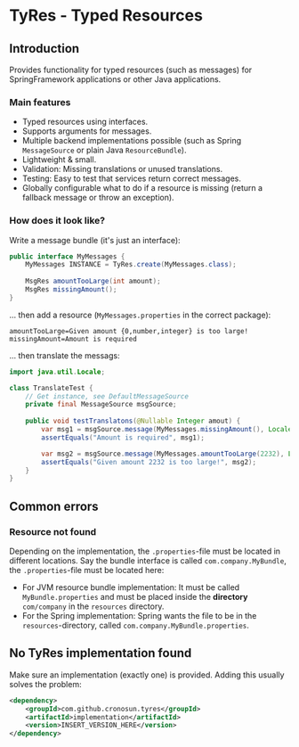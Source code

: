 # TyRes - Typed Resources

## Introduction

Provides functionality for typed resources (such as messages) for SpringFramework applications or other Java applications.

### Main features
 
 * Typed resources using interfaces.
 * Supports arguments for messages.
 * Multiple backend implementations possible (such as Spring `MessageSource` or plain Java `ResourceBundle`).
 * Lightweight & small.
 * Validation: Missing translations or unused translations.
 * Testing: Easy to test that services return correct messages.
 * Globally configurable what to do if a resource is missing (return a fallback message or throw an exception).

### How does it look like?

Write a message bundle (it's just an interface):

```java
public interface MyMessages {
    MyMessages INSTANCE = TyRes.create(MyMessages.class);
    
    MsgRes amountTooLarge(int amount);
    MsgRes missingAmount();
}
```

... then add a resource (`MyMessages.properties` in the correct package):

```properties
amountTooLarge=Given amount {0,number,integer} is too large!
missingAmount=Amount is required
```

... then translate the messags:

```java
import java.util.Locale;

class TranslateTest {
    // Get instance, see DefaultMessageSource
    private final MessageSource msgSource;
    
    public void testTranslatons(@Nullable Integer amout) {
        var msg1 = msgSource.message(MyMessages.missingAmount(), Locale.UK);
        assertEquals("Amount is required", msg1);

        var msg2 = msgSource.message(MyMessages.amountTooLarge(2232), Locale.UK);
        assertEquals("Given amount 2232 is too large!", msg2);
    }
}
```

## Common errors

### Resource not found

Depending on the implementation, the `.properties`-file must be located in different locations. Say the bundle interface is called `com.company.MyBundle`, the `.properties`-file must be located here:

 * For JVM resource bundle implementation: It must be called `MyBundle.properties` and must be placed inside the **directory** `com/company` in the `resources` directory.
 * For the Spring implementation: Spring wants the file to be in the `resources`-directory, called `com.company.MyBundle.properties`.

## No TyRes implementation found

Make sure an implementation (exactly one) is provided. Adding this usually solves the problem:

```xml
<dependency>
    <groupId>com.github.cronosun.tyres</groupId>
    <artifactId>implementation</artifactId>
    <version>INSERT_VERSION_HERE</version>
</dependency>
```